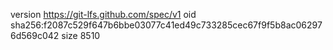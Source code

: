 version https://git-lfs.github.com/spec/v1
oid sha256:f2087c529f647b6bbe03077c41ed49c733285cec67f9f5b8ac062976d569c042
size 8510
